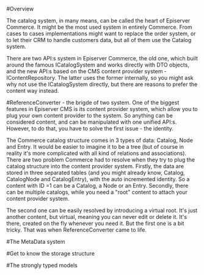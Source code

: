 #Overview

The catalog system, in many means, can be called the heart of Episerver Commerce. It might be the most used system in entirely Commerce. From cases to cases
implementations might want to replace the order system, or to let their CRM to handle customers data, but all of them use the Catalog system.

There are two API:s system in Episerver Commerce, the old one, which built around the famous ICatalogSystem and works directly with DTO objects, and the new 
API:s based on the CMS content provider system - IContentRepository. The latter uses the former internally, so you might ask why not use the ICatalogSystem directly,
but there are reasons to prefer the content way instead.

#ReferenceConverter - the brigde of two system.
One of the biggest features in Episerver CMS is its content provider system, which allow you to plug your own content provider to the system. 
So anything can be considered content, and can be manipulated with one unified API:s. However, to do that, you have to solve the first issue - the identity.

The Commerce catalog structure comes in 3 types of data: Catalog, Node and Entry. It would be easier to imagine it to be a tree (but of course in reality it's more complicated
with all kind of relations and associations). There are two problem Commerce had to resolve when they try to plug the catalog structure into the content provider system.
Firstly, the data are stored in three separated tables (and you might already know, Catalog, CatalogNode and CatalogEntry), with the auto incremented identity. So a content with ID =1
can be a Catalog, a Node or an Entry. Secondly, there can be multiple catalogs, while you need a "root" content to attach your content provider system.

The second one can be easily resolved by introducing a virtual root. It's just another content, but virtual, meaning you can never edit or delete it. It's there, created on the fly whenever you
need it. But the first one is a bit tricky. That was when ReferenceConverter came to life.

#The MetaData system

#Get to know the storage structure

#The strongly typed models
